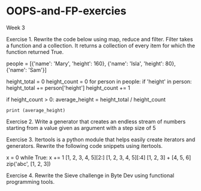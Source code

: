 # OOPS-and-FP-exercies
Week 3

Exercise 1. Rewrite the code below using map, reduce and filter. Filter takes a function and a collection. It returns a collection of every item for which the function returned True.

people = [{'name': 'Mary', 'height': 160},
          {'name': 'Isla', 'height': 80},
          {'name': 'Sam'}]

height_total = 0
height_count = 0
for person in people:
    if 'height' in person:
        height_total += person['height']
        height_count += 1

if height_count > 0:
    average_height = height_total / height_count

    print (average_height)

Exercise 2. Write a generator that creates an endless stream of numbers starting from a value given as argument
with a step size of 5

Exercise 3. Itertools is a python module that helps easily create iterators and generators. Rewrite the following code snippets using itertools.

x = 0
while True:
 x += 1
[1, 2, 3, 4, 5][2:]
[1, 2, 3, 4, 5][:4]
[1, 2, 3] + [4, 5, 6]
zip('abc', [1, 2, 3])

Exercise 4. Rewrite the Sieve challenge in Byte Dev using functional programming tools. 
